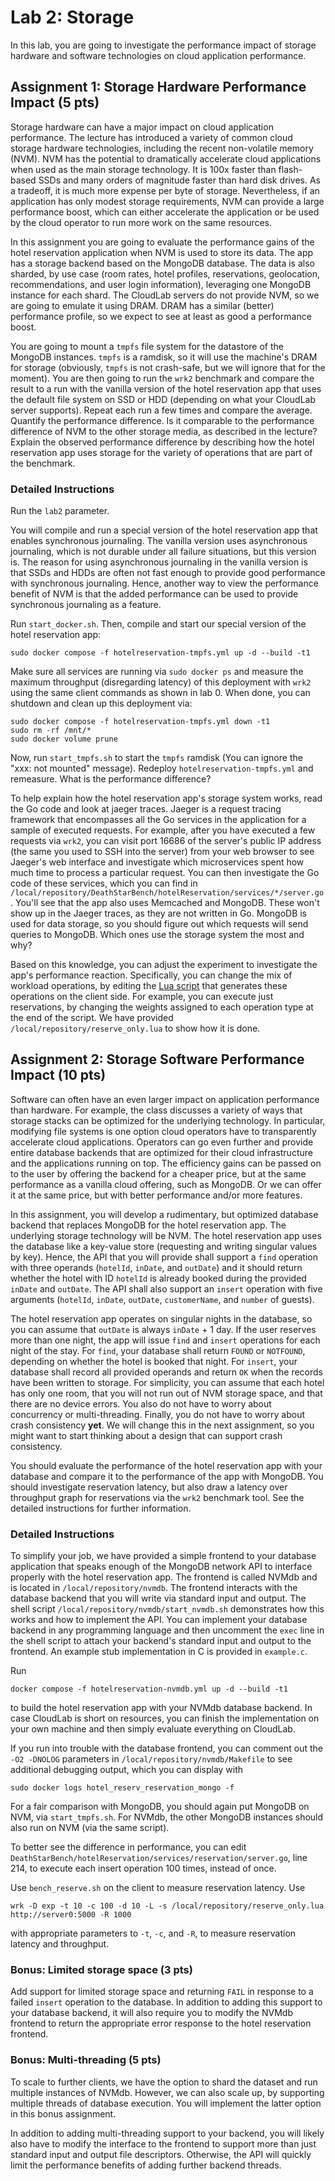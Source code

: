 # Lab 2: Storage

In this lab, you are going to investigate the performance impact of
storage hardware and software technologies on cloud application
performance.

## Assignment 1: Storage Hardware Performance Impact (5 pts)

Storage hardware can have a major impact on cloud application
performance. The lecture has introduced a variety of common cloud
storage hardware technologies, including the recent non-volatile
memory (NVM). NVM has the potential to dramatically accelerate cloud
applications when used as the main storage technology. It is 100x
faster than flash-based SSDs and many orders of magnitude faster than
hard disk drives. As a tradeoff, it is much more expense per byte of
storage. Nevertheless, if an application has only modest storage
requirements, NVM can provide a large performance boost, which can
either accelerate the application or be used by the cloud operator to
run more work on the same resources.

In this assignment you are going to evaluate the performance gains of
the hotel reservation application when NVM is used to store its data.
The app has a storage backend based on the MongoDB database. The data
is also sharded, by use case (room rates, hotel profiles,
reservations, geolocation, recommendations, and user login
information), leveraging one MongoDB instance for each shard. The
CloudLab servers do not provide NVM, so we are going to emulate it
using DRAM. DRAM has a similar (better) performance profile, so we
expect to see at least as good a performance boost.

You are going to mount a `tmpfs` file system for the datastore of the
MongoDB instances. `tmpfs` is a ramdisk, so it will use the machine's
DRAM for storage (obviously, `tmpfs` is not crash-safe, but we will
ignore that for the moment). You are then going to run the `wrk2`
benchmark and compare the result to a run with the vanilla version of
the hotel reservation app that uses the default file system on SSD or
HDD (depending on what your CloudLab server supports). Repeat each run
a few times and compare the average. Quantify the performance
difference. Is it comparable to the performance difference of NVM to
the other storage media, as described in the lecture? Explain the
observed performance difference by describing how the hotel
reservation app uses storage for the variety of operations that are
part of the benchmark.

### Detailed Instructions

Run the `lab2` parameter.

You will compile and run a special version of the hotel reservation
app that enables synchronous journaling. The vanilla version uses
asynchronous journaling, which is not durable under all failure
situations, but this version is. The reason for using asynchronous
journaling in the vanilla version is that SSDs and HDDs are often not
fast enough to provide good performance with synchronous
journaling. Hence, another way to view the performance benefit of NVM
is that the added performance can be used to provide synchronous
journaling as a feature.

Run `start_docker.sh`. Then, compile and start our special version of the
hotel reservation app:

```console
sudo docker compose -f hotelreservation-tmpfs.yml up -d --build -t1
```

Make sure all services are running via `sudo docker ps` and measure 
the maximum throughput (disregarding latency) of this deployment with `wrk2` using
the same client commands as shown in lab 0. When done, you can
shutdown and clean up this deployment via:

```console
sudo docker compose -f hotelreservation-tmpfs.yml down -t1
sudo rm -rf /mnt/* 
sudo docker volume prune
```

Now, run `start_tmpfs.sh` to start the `tmpfs` ramdisk (You can ignore the "xxx: not mounted" message). Redeploy
`hotelreservation-tmpfs.yml` and remeasure. What is the performance
difference?

To help explain how the hotel reservation app's storage system works,
read the Go code and look at jaeger traces. Jaeger is a request
tracing framework that encompasses all the Go services in the
application for a sample of executed requests. For example, after you
have executed a few requests via `wrk2`, you can visit port 16686 of
the server's public IP address (the same you used to SSH into the
server) from your web browser to see Jaeger's web interface and
investigate which microservices spent how much time to process a
particular request. You can then investigate the Go code of these
services, which you can find in
`/local/repository/DeathStarBench/hotelReservation/services/*/server.go`. You'll
see that the app also uses Memcached and MongoDB. These won't show up
in the Jaeger traces, as they are not written in Go. MongoDB is used
for data storage, so you should figure out which requests will send
queries to MongoDB. Which ones use the storage system the most and
why?

Based on this knowledge, you can adjust the experiment
to investigate the app's performance reaction. Specifically,
you can change the mix of workload operations, by editing the [Lua
script](https://gitlab.cs.washington.edu/syslab/cse453-cloud-project/-/blob/main/reserve_only.lua#L114) that generates these operations on the client side. For
example, you can execute just reservations, by changing the weights
assigned to each operation type at the end of the script. We have
provided `/local/repository/reserve_only.lua` to show how it is done.

## Assignment 2: Storage Software Performance Impact (10 pts)

Software can often have an even larger impact on application
performance than hardware. For example, the class discusses a variety
of ways that storage stacks can be optimized for the underlying
technology. In particular, modifying file systems is one option cloud
operators have to transparently accelerate cloud
applications. Operators can go even further and provide entire
database backends that are optimized for their cloud
infrastructure and the applications running on top. The efficiency
gains can be passed on to the user by offering the backend for a
cheaper price, but at the same performance as a vanilla cloud
offering, such as MongoDB. Or we can offer it at the same price, but
with better performance and/or more features.

In this assignment, you will develop a rudimentary, but optimized
database backend that replaces MongoDB for the hotel reservation
app. The underlying storage technology will be NVM. The hotel
reservation app uses the database like a key-value store (requesting
and writing singular values by key). Hence, the API that you will
provide shall support a `find` operation with three operands
(`hotelId`, `inDate`, and `outDate`) and it should return whether the
hotel with ID `hotelId` is already booked during the provided `inDate`
and `outDate`. The API shall also support an `insert` operation with
five arguments (`hotelId`, `inDate`, `outDate`, `customerName`, and
`number` of guests).

The hotel reservation app operates on singular nights in the database,
so you can assume that `outDate` is always `inDate` + 1 day. If the
user reserves more than one night, the app will issue `find` and
`insert` operations for each night of the stay. For `find`, your
database shall return `FOUND` or `NOTFOUND`, depending on whether the
hotel is booked that night. For `insert`, your database shall record
all provided operands and return `OK` when the records have been
written to storage. For simplicity, you can assume that each hotel has
only one room, that you will not run out of NVM storage space, and
that there are no device errors. You also do not have to worry about
concurrency or multi-threading. Finally, you do not have to worry
about crash consistency **yet**. We will change this in the next
assignment, so you might want to start thinking about a design that
can support crash consistency.

You should evaluate the performance of the hotel reservation app with
your database and compare it to the performance of the app with
MongoDB. You should investigate reservation latency, but also draw a
latency over throughput graph for reservations via the `wrk2`
benchmark tool. See the detailed instructions for further information.

### Detailed Instructions

To simplify your job, we have provided a simple frontend to your
database application that speaks enough of the MongoDB network API to
interface properly with the hotel reservation app. The frontend is
called NVMdb and is located in `/local/repository/nvmdb`. The frontend
interacts with the database backend that you will write via standard
input and output. The shell script
`/local/repository/nvmdb/start_nvmdb.sh` demonstrates how this works
and how to implement the API. You can implement your database backend
in any programming language and then uncomment the `exec` line in the
shell script to attach your backend's standard input and output to the
frontend. An example stub implementation in C is provided in
`example.c`.

Run

```console
docker compose -f hotelreservation-nvmdb.yml up -d --build -t1
```

to build the hotel reservation app with your NVMdb database
backend. In case CloudLab is short on resources, you can finish the
implementation on your own machine and then simply evaluate everything
on CloudLab.

If you run into trouble with the database frontend, you can comment
out the `-O2 -DNOLOG` parameters in `/local/repository/nvmdb/Makefile`
to see additional debugging output, which you can display with

```console
sudo docker logs hotel_reserv_reservation_mongo -f
```

For a fair comparison with MongoDB, you should again put MongoDB on
NVM, via `start_tmpfs.sh`. For NVMdb, the other MongoDB instances
should also run on NVM (via the same script).

To better see the difference in performance, you can edit
`DeathStarBench/hotelReservation/services/reservation/server.go`, line
214, to execute each insert operation 100 times, instead of once.

Use `bench_reserve.sh` on the client to measure reservation
latency. Use

```console
wrk -D exp -t 10 -c 100 -d 10 -L -s /local/repository/reserve_only.lua http://server0:5000 -R 1000
```

with appropriate parameters to `-t`, `-c`, and `-R`, to measure
reservation latency and throughput.

### Bonus: Limited storage space (3 pts)

Add support for limited storage space and returning `FAIL` in response
to a failed `insert` operation to the database. In addition to adding
this support to your database backend, it will also require you to
modify the NVMdb frontend to return the appropriate error response to
the hotel reservation frontend.

### Bonus: Multi-threading (5 pts)

To scale to further clients, we have the option to shard the dataset
and run multiple instances of NVMdb. However, we can also scale up, by
supporting multiple threads of database execution. You will implement
the latter option in this bonus assignment.

In addition to adding multi-threading support to your backend, you
will likely also have to modify the interface to the frontend to
support more than just standard input and output file
descriptors. Otherwise, the API will quickly limit the performance
benefits of adding further backend threads.

<!-- Put a different file system in and measure performance. Why is the -->
<!-- perf different? -->
